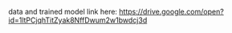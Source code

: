 data and trained model link here: https://drive.google.com/open?id=1ltPCjqhTitZyak8NffDwum2w1bwdcj3d
